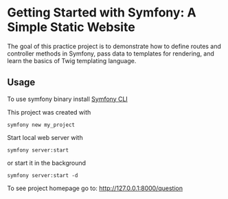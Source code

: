 # Getting Started with Symfony: A Simple Static Website

The goal of this practice project is to demonstrate how to define routes and controller methods in Symfony, pass data to templates for rendering, and learn the basics of Twig templating language.

## Usage
To use symfony binary install [Symfony CLI](https://symfony.com/download)

This project was created with 
```
symfony new my_project
```
Start local web server with
```
symfony server:start
```
or start it in the background
```
symfony server:start -d
```
To see project homepage go to: http://127.0.0.1:8000/question